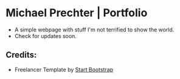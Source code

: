 # Michael Prechter | Portfolio
- A simple webpage with stuff I'm not terrified to show the world.
- Check for updates soon.

## Credits:
- Freelancer Template by [Start Bootstrap](https://startbootstrap.com)
